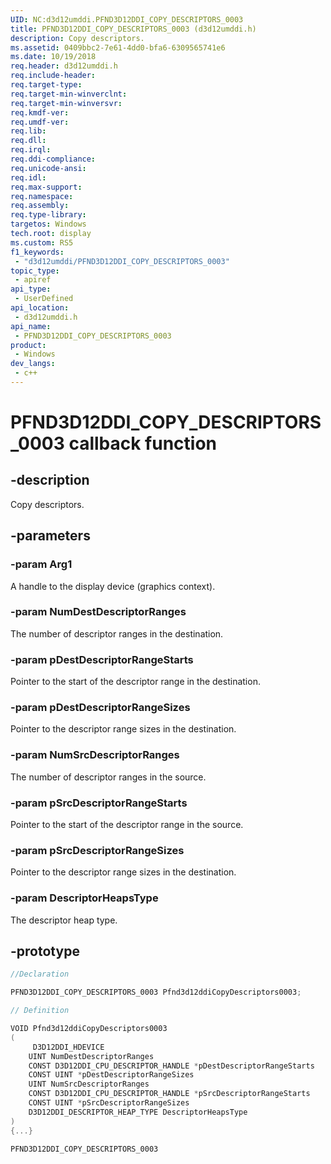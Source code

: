 ```yaml
---
UID: NC:d3d12umddi.PFND3D12DDI_COPY_DESCRIPTORS_0003
title: PFND3D12DDI_COPY_DESCRIPTORS_0003 (d3d12umddi.h)
description: Copy descriptors.
ms.assetid: 0409bbc2-7e61-4dd0-bfa6-6309565741e6
ms.date: 10/19/2018
req.header: d3d12umddi.h
req.include-header: 
req.target-type: 
req.target-min-winverclnt: 
req.target-min-winversvr: 
req.kmdf-ver: 
req.umdf-ver: 
req.lib: 
req.dll: 
req.irql: 
req.ddi-compliance: 
req.unicode-ansi: 
req.idl: 
req.max-support: 
req.namespace: 
req.assembly: 
req.type-library: 
targetos: Windows
tech.root: display
ms.custom: RS5
f1_keywords:
 - "d3d12umddi/PFND3D12DDI_COPY_DESCRIPTORS_0003"
topic_type:
 - apiref
api_type:
 - UserDefined
api_location:
 - d3d12umddi.h
api_name:
 - PFND3D12DDI_COPY_DESCRIPTORS_0003
product:
 - Windows
dev_langs:
 - c++
---
```


# PFND3D12DDI_COPY_DESCRIPTORS_0003 callback function

## -description

Copy descriptors.

## -parameters

### -param Arg1

A handle to the display device (graphics context).

### -param NumDestDescriptorRanges

The number of descriptor ranges in the destination.

### -param pDestDescriptorRangeStarts

Pointer to the start of the descriptor range in the destination.

### -param pDestDescriptorRangeSizes

Pointer to the descriptor range sizes in the destination.

### -param NumSrcDescriptorRanges

The number of descriptor ranges in the source.

### -param pSrcDescriptorRangeStarts

Pointer to the start of the descriptor range in the source.

### -param pSrcDescriptorRangeSizes

Pointer to the descriptor range sizes in the destination.

### -param DescriptorHeapsType

The descriptor heap type.

## -prototype

```cpp
//Declaration

PFND3D12DDI_COPY_DESCRIPTORS_0003 Pfnd3d12ddiCopyDescriptors0003; 

// Definition

VOID Pfnd3d12ddiCopyDescriptors0003 
(
	 D3D12DDI_HDEVICE
	UINT NumDestDescriptorRanges
	CONST D3D12DDI_CPU_DESCRIPTOR_HANDLE *pDestDescriptorRangeStarts
	CONST UINT *pDestDescriptorRangeSizes
	UINT NumSrcDescriptorRanges
	CONST D3D12DDI_CPU_DESCRIPTOR_HANDLE *pSrcDescriptorRangeStarts
	CONST UINT *pSrcDescriptorRangeSizes
	D3D12DDI_DESCRIPTOR_HEAP_TYPE DescriptorHeapsType
)
{...}

PFND3D12DDI_COPY_DESCRIPTORS_0003 


```

